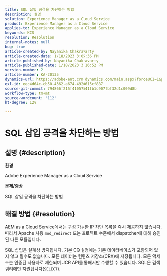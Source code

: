 ```yaml
---
title: SQL 삽입 공격을 차단하는 방법
description: 설명
solution: Experience Manager as a Cloud Service
product: Experience Manager as a Cloud Service
applies-to: Experience Manager as a Cloud Service
keywords: KCS
resolution: Resolution
internal-notes: null
bug: true
article-created-by: Nayanika Chakravarty
article-created-date: 1/18/2023 3:05:36 PM
article-published-by: Nayanika Chakravarty
article-published-date: 1/18/2023 3:16:52 PM
version-number: 2
article-number: KA-20135
dynamics-url: https://adobe-ent.crm.dynamics.com/main.aspx?forceUCI=1&pagetype=entityrecord&etn=knowledgearticle&id=e5c2718e-4197-ed11-aad1-6045bd006b4b
exl-id: eec4d64c-cb50-4362-a674-4920615cf887
source-git-commit: 794866f215f41057541fb1c907fbf32d1c009d8b
workflow-type: tm+mt
source-wordcount: '112'
ht-degree: 12%

---
```


# SQL 삽입 공격을 차단하는 방법

## 설명 {#description}


<b>환경</b>

Adobe Experience Manager as a Cloud Service

<b>문제/증상</b>

SQL 삽입 공격을 차단하는 방법


## 해결 방법 {#resolution}


AEM as a Cloud Service에서는 구성 가능한 IP 차단 목록을 즉시 제공하지 않습니다. 따라서 Apache 사용 `mod_redirect` 또는 프로젝트 수준에서 dispatcher에 대해 승인된 다른 모듈입니다.

SQL 삽입은 설계상 방지됩니다. 기본 CQ 설정에는 기존 데이터베이스가 포함되어 있지 않고 필수도 없습니다. 모든 데이터는 컨텐츠 저장소(CRX)에 저장됩니다. 모든 액세스는 인증된 사용자로 제한되며 JCR API를 통해서만 수행할 수 있습니다. SQL은 검색 쿼리에만 지원됩니다(`SELECT`).

